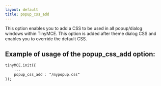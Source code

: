 ```yaml
---
layout: default
title: popup_css_add
---
```


This option enables you to add a CSS to be used in all popup/dialog windows within TinyMCE. This option is added after theme dialog CSS and enables you to override the default CSS.

## Example of usage of the popup_css_add option:

```html
tinyMCE.init({
	...
	popup_css_add : "/mypopup.css"
});

```